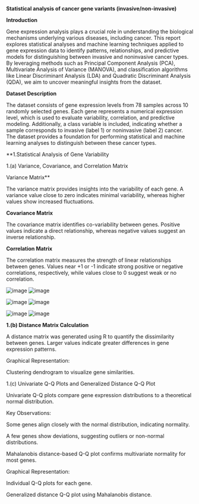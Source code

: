 **Statistical analysis of cancer gene variants (invasive/non-invasive)**

**Introduction**

Gene expression analysis plays a crucial role in understanding the biological mechanisms underlying various diseases, including cancer. This report explores statistical analyses and machine learning techniques 
applied to gene expression data to identify patterns, relationships, and predictive models for distinguishing between invasive and noninvasive cancer types. By leveraging methods such as Principal Component Analysis (PCA), Multivariate Analysis of Variance (MANOVA), and classification algorithms like Linear Discriminant Analysis (LDA) and Quadratic Discriminant Analysis (QDA), we aim to uncover meaningful insights from the dataset.



**Dataset Description**

The dataset consists of gene expression levels from 78 samples across 10 randomly selected genes. Each gene represents a numerical expression level, which is used to evaluate variability, correlation, and 
predictive modeling. Additionally, a class variable is included, indicating whether a sample corresponds to invasive (label 1) or noninvasive (label 2) cancer. 
The dataset provides a foundation for performing statistical and machine learning analyses to distinguish between these cancer types.

**1.Statistical Analysis of Gene Variability

1.(a) Variance, Covariance, and Correlation Matrix

Variance Matrix**

The variance matrix provides insights into the variability of each gene. A variance value close to zero indicates minimal variability, whereas higher values show increased fluctuations.

**Covariance Matrix**

The covariance matrix identifies co-variability between genes. Positive values indicate a direct relationship, whereas negative values suggest an inverse relationship.

**Correlation Matrix**

The correlation matrix measures the strength of linear relationships between genes. Values near +1 or -1 indicate strong positive or negative correlations, respectively, while values close to 0 suggest weak or no correlation.

![image](https://github.com/user-attachments/assets/4dd5fded-223f-469b-b87d-56058a52bf68)
![image](https://github.com/user-attachments/assets/64aef142-cd80-4ae5-86a5-cb3ca93f1a50)



![image](https://github.com/user-attachments/assets/956663ad-64d4-4f37-b776-29ceb4c5ee5a)
![image](https://github.com/user-attachments/assets/78fae05d-44a6-421c-b79d-47e9c10c1901)


![image](https://github.com/user-attachments/assets/363ff98b-cda5-42d6-9513-5e679c90c17b)
![image](https://github.com/user-attachments/assets/d88d5aab-c4fa-4885-8a34-f644aa09b7ca)


**1.(b) Distance Matrix Calculation**

A distance matrix was generated using R to quantify the dissimilarity between genes. Larger values indicate greater differences in gene expression patterns.




Graphical Representation:

Clustering dendrogram to visualize gene similarities.

1.(c) Univariate Q-Q Plots and Generalized Distance Q-Q Plot

Univariate Q-Q plots compare gene expression distributions to a theoretical normal distribution.

Key Observations:

Some genes align closely with the normal distribution, indicating normality.

A few genes show deviations, suggesting outliers or non-normal distributions.

Mahalanobis distance-based Q-Q plot confirms multivariate normality for most genes.

Graphical Representation:

Individual Q-Q plots for each gene.

Generalized distance Q-Q plot using Mahalanobis distance.






